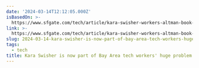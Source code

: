 ```yaml
---
date: '2024-03-14T12:12:05.000Z'
isBasedOn: >-
  https://www.sfgate.com/tech/article/kara-swisher-workers-altman-book-18929472.php
link: >-
  https://www.sfgate.com/tech/article/kara-swisher-workers-altman-book-18929472.php
slug: 2024-03-14-kara-swisher-is-now-part-of-bay-area-tech-workers-huge-problem
tags:
  - tech
title: Kara Swisher is now part of Bay Area tech workers' huge problem
---
```


